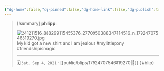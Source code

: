 ```yaml
---
{"dg-home":false,"dg-pinned":false,"dg-home-link":false,"dg-publish":true,"type":"blip","disabled rules":["yaml-title","yaml-title-alias","file-name-heading"],"title":"philipp on instagram @ 2021-09-04","created-date":"2021-09-04T12:00:00","updated-date":"2025-05-02T17:43:08","dg-path":"blips/17924707546819270.md","permalink":"/blips/17924707546819270/","dgPassFrontmatter":true,"created":"2021-09-04T12:00:00","updated":"2025-05-02T17:43:08"}
---
```


> [!summary] **philipp**:
>
> ![241211516_888299115455376_2770950388347414516_n_17924707546819270.jpg](/img/user/attachments/241211516_888299115455376_2770950388347414516_n_17924707546819270.jpg)
> My kid got a new shirt and I am jealous #mylittlepony #friendshipismagic
> - - -
>
> 🗓️ `Sat, Sep 4, 2021` · [[public/blips/17924707546819270\|🔗]]
{ #blip}

